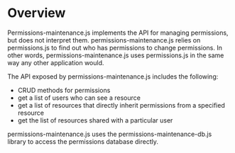 # Overview 

Permissions-maintenance.js implements the API for managing permissions, but does not interpret them. permissions-maintenance.js relies on permissions.js to
find out who has permissions to change permissions. In other words, permissions-maintenance.js uses permissions.js in the same way any other application would.

The API exposed by permissions-maintenance.js includes the following:

* CRUD methods for permissions
* get a list of users who can see a resource
* get a list of resources that directly inherit permissions from a specified resource
* get the list of resources shared with a particular user

permissions-maintenance.js uses the permissions-maintenance-db.js library to access the permissions database directly.
